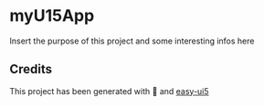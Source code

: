 # myU15App

Insert the purpose of this project and some interesting infos here

## Credits

This project has been generated with 💙 and [easy-ui5](https://github.com/SAP)

